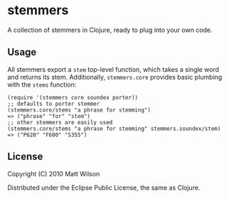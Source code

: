 # stemmers

A collection of stemmers in Clojure, ready to plug into your own code.

## Usage

All stemmers export a `stem` top-level function, which takes a single
word and returns its stem. Additionally, `stemmers.core` provides
basic plumbing with the `stems` function:

    (require '(stemmers core soundex porter))
    ;; defaults to porter stemmer
    (stemmers.core/stems "a phrase for stemming")
    => ("phrase" "for" "stem")
    ;; other stemmers are easily used
    (stemmers.core/stems "a phrase for stemming" stemmers.soundex/stem)
    => ("P620" "F600" "S355")

## License

Copyright (C) 2010 Matt Wilson

Distributed under the Eclipse Public License, the same as Clojure.
